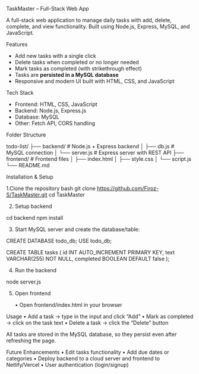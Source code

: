 TaskMaster – Full-Stack Web App

A full-stack web application to manage daily tasks with add, delete, complete, and view functionality. Built using Node.js, Express, MySQL, and  JavaScript.

Features

- Add new tasks with a single click  
- Delete tasks when completed or no longer needed  
- Mark tasks as completed (with strikethrough effect)  
- Tasks are **persisted in a MySQL database**  
- Responsive and modern UI built with HTML, CSS, and JavaScript  

Tech Stack

- Frontend: HTML, CSS, JavaScript  
- Backend: Node.js, Express.js  
- Database: MySQL  
- Other: Fetch API, CORS handling  

Folder Structure

todo-list/
├── backend/          # Node.js + Express backend
│   ├── db.js         # MySQL connection
│   └── server.js     # Express server with REST API
├── frontend/         # Frontend files
│   ├── index.html
│   ├── style.css
│   └── script.js
└── README.md

 Installation & Setup

1.Clone the repository
bash
git clone https://github.com/Firoz-S/TaskMaster.git
cd TaskMaster

2.	Setup backend

cd backend
npm install

3.	Start MySQL server and create the database/table:

CREATE DATABASE todo_db;
USE todo_db;

CREATE TABLE tasks (
  id INT AUTO_INCREMENT PRIMARY KEY,
  text VARCHAR(255) NOT NULL,
  completed BOOLEAN DEFAULT false
);

4.	Run the backend

node server.js

5.	Open frontend

	•	Open frontend/index.html in your browser

Usage
	•	Add a task → type in the input and click “Add”
	•	Mark as completed → click on the task text
	•	Delete a task → click the “Delete” button

All tasks are stored in the MySQL database, so they persist even after refreshing the page.

Future Enhancements
	•	Edit tasks functionality
	•	Add due dates or categories
	•	Deploy backend to a cloud server and frontend to Netlify/Vercel
	•	User authentication (login/signup)
